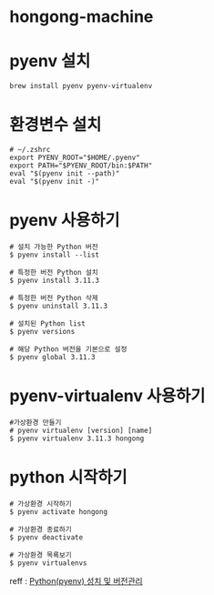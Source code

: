 # hongong-machine

# pyenv 설치
```shell
brew install pyenv pyenv-virtualenv
```

# 환경변수 설치
```shell
# ~/.zshrc
export PYENV_ROOT="$HOME/.pyenv"
export PATH="$PYENV_ROOT/bin:$PATH"
eval "$(pyenv init --path)"
eval "$(pyenv init -)"
```

# pyenv 사용하기
```shell
# 설치 가능한 Python 버전
$ pyenv install --list

# 특정한 버전 Python 설치
$ pyenv install 3.11.3

# 특정한 버전 Python 삭제
$ pyenv uninstall 3.11.3

# 설치된 Python list
$ pyenv versions

# 해당 Python 버전을 기본으로 설정
$ pyenv global 3.11.3
```
# pyenv-virtualenv 사용하기

```shell
#가상환경 만들기
# pyenv virtualenv [version] [name]
$ pyenv virtualenv 3.11.3 hongong
```

# python 시작하기
```shell
# 가상환경 시작하기
$ pyenv activate hongong

# 가상환경 종료하기
$ pyenv deactivate

# 가상환경 목룍보기
$ pyenv virtualenvs
```

reff : [Python(pyenv) 성치 및 버전관리](https://leesh90.github.io/environment/2021/04/03/python-install/)
